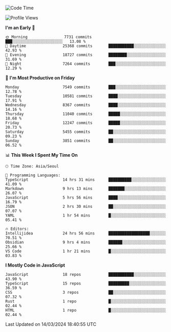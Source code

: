<!--START_SECTION:waka-->
![Code Time](http://img.shields.io/badge/Code%20Time-5%2C781%20hrs%2013%20mins-blue)

![Profile Views](http://img.shields.io/badge/Profile%20Views-0-blue)

**I'm an Early 🐤** 

```text
🌞 Morning                7731 commits        ███░░░░░░░░░░░░░░░░░░░░░░   13.08 % 
🌆 Daytime                25368 commits       ███████████░░░░░░░░░░░░░░   42.93 % 
🌃 Evening                18727 commits       ████████░░░░░░░░░░░░░░░░░   31.69 % 
🌙 Night                  7264 commits        ███░░░░░░░░░░░░░░░░░░░░░░   12.29 % 
```
📅 **I'm Most Productive on Friday** 

```text
Monday                   7549 commits        ███░░░░░░░░░░░░░░░░░░░░░░   12.78 % 
Tuesday                  10581 commits       ████░░░░░░░░░░░░░░░░░░░░░   17.91 % 
Wednesday                8367 commits        ████░░░░░░░░░░░░░░░░░░░░░   14.16 % 
Thursday                 11040 commits       █████░░░░░░░░░░░░░░░░░░░░   18.68 % 
Friday                   12247 commits       █████░░░░░░░░░░░░░░░░░░░░   20.73 % 
Saturday                 5455 commits        ██░░░░░░░░░░░░░░░░░░░░░░░   09.23 % 
Sunday                   3851 commits        ██░░░░░░░░░░░░░░░░░░░░░░░   06.52 % 
```


📊 **This Week I Spent My Time On** 

```text
🕑︎ Time Zone: Asia/Seoul

💬 Programming Languages: 
TypeScript               14 hrs 31 mins      ██████████░░░░░░░░░░░░░░░   41.09 % 
Markdown                 9 hrs 13 mins       ███████░░░░░░░░░░░░░░░░░░   26.07 % 
JavaScript               5 hrs 56 mins       ████░░░░░░░░░░░░░░░░░░░░░   16.79 % 
JSON                     2 hrs 30 mins       ██░░░░░░░░░░░░░░░░░░░░░░░   07.07 % 
YAML                     1 hr 54 mins        █░░░░░░░░░░░░░░░░░░░░░░░░   05.41 % 

🔥 Editors: 
Intellijidea             24 hrs 56 mins      ██████████████████░░░░░░░   70.51 % 
Obsidian                 9 hrs 4 mins        ██████░░░░░░░░░░░░░░░░░░░   25.66 % 
VS Code                  1 hr 21 mins        █░░░░░░░░░░░░░░░░░░░░░░░░   03.83 % 
```

**I Mostly Code in JavaScript** 

```text
JavaScript               18 repos            ███████████░░░░░░░░░░░░░░   43.90 % 
TypeScript               15 repos            █████████░░░░░░░░░░░░░░░░   36.59 % 
CSS                      3 repos             ██░░░░░░░░░░░░░░░░░░░░░░░   07.32 % 
Rust                     1 repo              █░░░░░░░░░░░░░░░░░░░░░░░░   02.44 % 
HTML                     1 repo              █░░░░░░░░░░░░░░░░░░░░░░░░   02.44 % 
```




 Last Updated on 14/03/2024 18:40:55 UTC
<!--END_SECTION:waka-->
